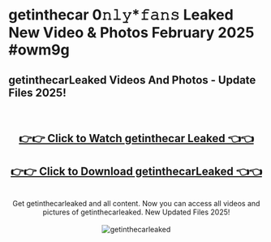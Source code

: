 # getinthecar 0𝚗𝚕𝚢*𝚏𝚊𝚗𝚜 Leaked New Video & Photos February 2025 #owm9g

<h2>getinthecarLeaked Videos And Photos - Update Files 2025!</h2>
<br>
<div align="center">
<h2><a href="https://mediaupload.pro?title=getinthecar&ref=11F" rel="nofollow">👉👉 Click to Watch getinthecar Leaked 👈👈</a></h2>
<h2><a href="https://mediaupload.pro?title=getinthecar&ref=11F" rel="nofollow">👉👉 Click to Download getinthecarLeaked 👈👈</a></h2>
<br>
Get getinthecarleaked and all content. Now you can access all videos and pictures of getinthecarleaked. New Updated Files 2025!
<br>
<br>
<a href="https://mediaupload.pro?title=getinthecar&ref=11F" rel="nofollow" data-target="animated-image.originalLink"><img src="https://i.ibb.co/Gkj2r4b/banner.png" alt="getinthecarleaked" style="max-width: 100%; display: inline-block;" data-target="animated-image.originalImage"></a>
</div>
<br>

